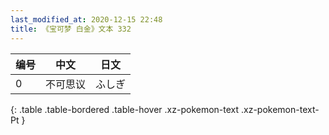 ```yaml
---
last_modified_at: 2020-12-15 22:48
title: 《宝可梦 白金》文本 332
---
```

| 编号 | 中文 | 日文 |
| ---- | ---- | ---- |
| 0 | 不可思议 | ふしぎ |
{: .table .table-bordered .table-hover .xz-pokemon-text .xz-pokemon-text-Pt }